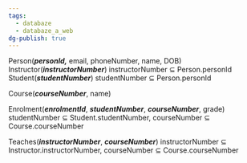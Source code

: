 ```yaml
---
tags:
  - databaze
  - databaze_a_web
dg-publish: true
---
```

Person(***personId,*** email, phoneNumber, name, DOB)
Instructor(***instructorNumber***) instructorNumber $\subseteq$  Person.personId
Student(***studentNumber***) studentNumber $\subseteq$  Person.personId

Course(***courseNumber***, name)

Enrolment(***enrolmentId***, ***studentNumber***, ***courseNumber***, grade) studentNumber $\subseteq$  Student.studentNumber, courseNumber $\subseteq$ Course.courseNumber

Teaches(***instructorNumber***, ***courseNumber***) instructorNumber $\subseteq$ Instructor.instructorNumber, courseNumber $\subseteq$ Course.courseNumber